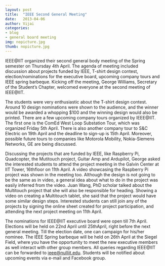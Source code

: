 ```yaml
---
layout: post
title:  "IEEE Second General Meeting"
date:   2013-04-06
author: Vijai
categories: 
- blog
- general board meeting
img: nopicture.jpg
thumb: nopicture.jpg
---
```


IEEE@IIT organized their second general body meeting of the Spring semester on Thursday 4th April. The agenda of meeting included discussion about projects funded by IEEE, T-shirt design contest, election/nominations for the executive board, upcoming company tours and IEEE spring barbeque. Kicking off the meeting, George Williams, Secretary of the Student’s Chapter, welcomed everyone at the second meeting of IEEE@IIT.
<!--more-->
The students were very enthusiastic about the T-shirt design contest. Around 10 design nominations were shown to the audience, and the winner would be awarded a whopping $100 and the winning design would also be printed. There are a few upcoming company tours organized by IEEE@IIT. The first one is the ComEd West Loop Substation Tour, which was organized Friday 5th April. There is also another company tour to S&C Electric on 19th April and the deadline to sign-up is 15th April. Moreover, possible future tours to companies like Motorola Mobility, Nokia-Siemens Networks, GE are being discussed.

Discussing the projects that are funded by IEEE, like Raspberry Pi, Quadcopter, the Mutitouch project, Guitar Amp and Ardupilot, George asked the interested students to attend the project meeting in the Galvin Center at IIT Tower, 16thfloor on 11th April. A video showcasing the Raspberry Pi project was shown in the meeting too. Although the design is not going to be the same as in video, a general idea about what to do in the project was easily inferred from the video. Juan Wang, PhD scholar talked about the Multitouch project that she will also be responsible for heading. Showing a video on creating a Multitouch tablet, she said that the project would have some similar design steps. Interested students can still join any of the projects by signing the online sheet created for project participation, and attending the next project meeting on 11th April.

The nominations for IEEE@IIT executive board were open till 7th April. Elections will be held on 22nd April until 25thApril, right before the next general meeting. Till the election date, one can campaign for his/her nominee. The IEEE Spring barbeque will be held on 26th April at the Siegel Field, where you have the opportunity to meet the new executive members as well interact with other group members. All queries regarding IEEE@IIT can be forwarded to [&#x69;&#x65;&#x65;&#x65;&#x40;<span class="oe_displaynone">null</span>&#x69;&#x69;&#x74;&#x2e;&#x65;&#x64;&#x75;](mailto:&#x69;&#x65;&#x65;&#x65;&#x40;&#x69;&#x69;&#x74;&#x2e;&#x65;&#x64;&#x75). Students will be notified about upcoming events via e-mail and Facebook group.
